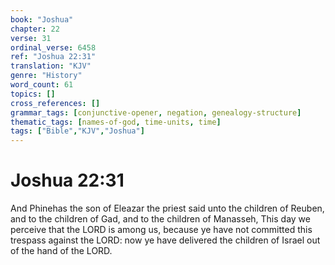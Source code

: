 ```yaml
---
book: "Joshua"
chapter: 22
verse: 31
ordinal_verse: 6458
ref: "Joshua 22:31"
translation: "KJV"
genre: "History"
word_count: 61
topics: []
cross_references: []
grammar_tags: [conjunctive-opener, negation, genealogy-structure]
thematic_tags: [names-of-god, time-units, time]
tags: ["Bible","KJV","Joshua"]
---
```


# Joshua 22:31

And Phinehas the son of Eleazar the priest said unto the children of Reuben, and to the children of Gad, and to the children of Manasseh, This day we perceive that the LORD is among us, because ye have not committed this trespass against the LORD: now ye have delivered the children of Israel out of the hand of the LORD.
